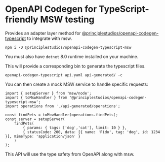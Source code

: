 # OpenAPI Codegen for TypeScript-friendly MSW testing

Provides an adapter layer method for
[@principlestudios/openapi-codegen-typescript][1] to integrate with msw.

    npm i -D @principlestudios/openapi-codegen-typescript-msw

You must also have `dotnet` 8.0 runtime installed on your machine.

This will provide a corresponding bin to generate the typescript files.

    openapi-codegen-typescript api.yaml api-generated/ -c

You can then create a mock MSW service to handle specific requests:

    import { setupServer } from 'msw/node';
    import { toMswHandler } from '@principlestudios/openapi-codegen-typescript-msw';
    import operations from './api-generated/operations';

    const findPets = toMswHandler(operations.findPets);
    const server = setupServer(
        findPets(
            { params: { tags: ['dog','cat'], limit: 10 } },
            { statusCode: 200, data: [{ name: 'Fido', tag: 'dog', id: 1234 }], mimeType: 'application/json' }
        )
    );

This API will use the type safety from OpenAPI along with msw.

[1]: https://www.npmjs.com/package/@principlestudios/openapi-codegen-typescript